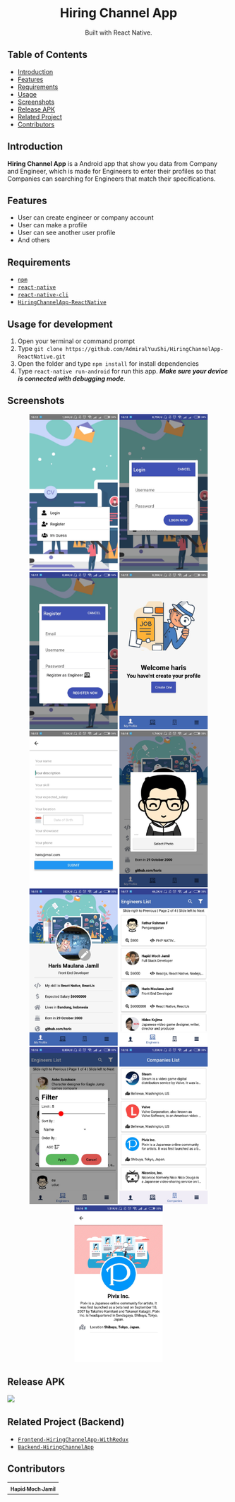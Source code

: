 <h1 align="center">Hiring Channel App</h1>
<p align="center">
  Built with React Native.
</p>

## Table of Contents

- [Introduction](#introduction)
- [Features](#features)
- [Requirements](#requirements)
- [Usage](#usage-for-development)
- [Screenshots](#screenshots)
- [Release APK](#release-apk)
- [Related Project](#related-project-backend)
- [Contributors](#contributors)

## Introduction
<b>Hiring Channel App</b> is a Android app that show you data from Company and Engineer, which is made for Engineers to enter their profiles so that Companies can searching for Engineers that match their specifications.

## Features
* User can create engineer or company account
* User can make a profile
* User can see another user profile
* And others

## Requirements
* [`npm`](https://www.npmjs.com/get-npm)
* [`react-native`](https://facebook.github.io/react-native/docs/getting-started)
* [`react-native-cli`](https://facebook.github.io/react-native/docs/getting-started)
* [`HiringChannelApp-ReactNative`](https://github.com/AdmiralYuuShi/HiringChannelApp-ReactNative.git)

## Usage for development
1. Open your terminal or command prompt
2. Type `git clone https://github.com/AdmiralYuuShi/HiringChannelApp-ReactNative.git`
3. Open the folder and type `npm install` for install dependencies
4. Type `react-native run-android` for run this app. ***Make sure your device is connected with debugging mode***.

## Screenshots
<div align="center">
    <img width="200" src="./screenshots/rnhca-started.jpeg">
    <img width="200" src="./screenshots/rnhca-login.jpeg">
    <img width="200" src="./screenshots/rnhca-register.jpeg">
    <img width="200" src="./screenshots/rnhca-welcome.jpeg">
    <img width="200" src="./screenshots/rnhca-editprofile.jpeg">
    <img width="200" src="./screenshots/rnhca-picture.jpeg">
    <img width="200" src="./screenshots/rnhca-myprofile.jpeg">
    <img width="200" src="./screenshots/rnhca-engineers.jpeg">
    <img width="200" src="./screenshots/rnhca-filter.jpeg">
    <img width="200" src="./screenshots/rnhca-companies.jpeg">
    <img width="200" src="./screenshots/rnhca-company-profile.jpeg">
</div>

## Release APK
<a href="https://drive.google.com/open?id=1uXkoBqzpRaQRF7S8ggKkJcB5y8jiVmcE">
  <img src="https://img.shields.io/badge/Download%20on%20the-Google%20Drive-blue.svg?style=popout&logo=google-drive"/>
</a>

## Related Project (Backend)
* [`Frontend-HiringChannelApp-WithRedux`](https://github.com/AdmiralYuuShi/Frontend-HiringChannelApp-WithRedux)
* [`Backend-HiringChannelApp`](https://github.com/AdmiralYuuShi/Backend-HiringChannelApp)

## Contributors
<center>
  <table>
    <tr>
      <td align="center">
        <a href="https://github.com/AdmiralYuuShi">
          <sub><b>Hapid Moch Jamil</b></sub>
        </a>
      </td>
    </tr>
  </table>
</center>